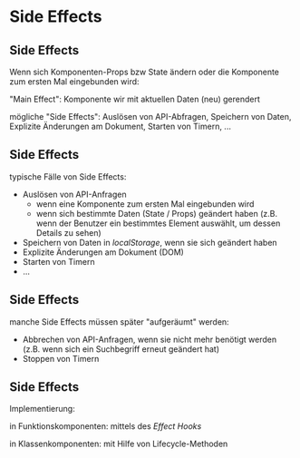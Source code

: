 # Side Effects

## Side Effects

Wenn sich Komponenten-Props bzw State ändern oder die Komponente zum ersten Mal eingebunden wird:

"Main Effect": Komponente wir mit aktuellen Daten (neu) gerendert

mögliche "Side Effects": Auslösen von API-Abfragen, Speichern von Daten, Explizite Änderungen am Dokument, Starten von Timern, ...

## Side Effects

typische Fälle von Side Effects:

- Auslösen von API-Anfragen
  - wenn eine Komponente zum ersten Mal eingebunden wird
  - wenn sich bestimmte Daten (State / Props) geändert haben (z.B. wenn der Benutzer ein bestimmtes Element auswählt, um dessen Details zu sehen)
- Speichern von Daten in _localStorage_, wenn sie sich geändert haben
- Explizite Änderungen am Dokument (DOM)
- Starten von Timern
- ...

## Side Effects

manche Side Effects müssen später "aufgeräumt" werden:

- Abbrechen von API-Anfragen, wenn sie nicht mehr benötigt werden (z.B. wenn sich ein Suchbegriff erneut geändert hat)
- Stoppen von Timern

## Side Effects

Implementierung:

in Funktionskomponenten: mittels des _Effect Hooks_

in Klassenkomponenten: mit Hilfe von Lifecycle-Methoden
